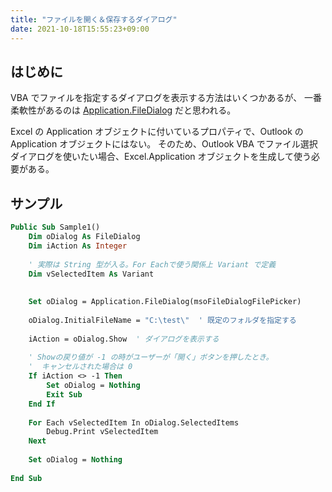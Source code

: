 ```yaml
---
title: "ファイルを開く＆保存するダイアログ"
date: 2021-10-18T15:55:23+09:00
---
```


## はじめに
VBA でファイルを指定するダイアログを表示する方法はいくつかあるが、
一番柔軟性があるのは [Application.FileDialog](https://docs.microsoft.com/en-us/office/vba/api/office.filedialog) だと思われる。

Excel の Application オブジェクトに付いているプロパティで、Outlook の Application オブジェクトにはない。
そのため、Outlook VBA でファイル選択ダイアログを使いたい場合、Excel.Application オブジェクトを生成して使う必要がある。

## サンプル

```vb
Public Sub Sample1()
    Dim oDialog As FileDialog
    Dim iAction As Integer
    
    ' 実際は String 型が入る。For Eachで使う関係上 Variant で定義
    Dim vSelectedItem As Variant
    
    
    Set oDialog = Application.FileDialog(msoFileDialogFilePicker)
    
    oDialog.InitialFileName = "C:\test\"  ' 既定のフォルダを指定する
    
    iAction = oDialog.Show  ' ダイアログを表示する
    
    ' Showの戻り値が -1 の時がユーザーが「開く」ボタンを押したとき。
    '  キャンセルされた場合は 0
    If iAction <> -1 Then
        Set oDialog = Nothing
        Exit Sub
    End If
    
    For Each vSelectedItem In oDialog.SelectedItems
        Debug.Print vSelectedItem
    Next
    
    Set oDialog = Nothing
    
End Sub
```
